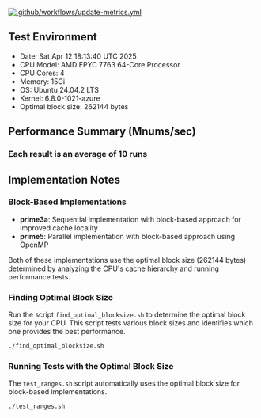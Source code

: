 [![.github/workflows/update-metrics.yml](https://github.com/CosmoVoxel/PARALLEL-PROCESSING-UNI/actions/workflows/update-metrics.yml/badge.svg)](https://github.com/CosmoVoxel/PARALLEL-PROCESSING-UNI/actions/workflows/update-metrics.yml)

## Test Environment
- Date: Sat Apr 12 18:13:40 UTC 2025
- CPU Model: AMD EPYC 7763 64-Core Processor
- CPU Cores: 4
- Memory: 15Gi
- OS: Ubuntu 24.04.2 LTS
- Kernel: 6.8.0-1021-azure
- Optimal block size: 262144 bytes
## Performance Summary (Mnums/sec)
### Each result is an average of 10 runs

## Implementation Notes

### Block-Based Implementations
- **prime3a**: Sequential implementation with block-based approach for improved cache locality
- **prime5**: Parallel implementation with block-based approach using OpenMP

Both of these implementations use the optimal block size (262144 bytes) determined
by analyzing the CPU's cache hierarchy and running performance tests.

### Finding Optimal Block Size
Run the script `find_optimal_blocksize.sh` to determine the optimal block size for your CPU.
This script tests various block sizes and identifies which one provides the best performance.

```bash
./find_optimal_blocksize.sh
```

### Running Tests with the Optimal Block Size
The `test_ranges.sh` script automatically uses the optimal block size for block-based implementations.

```bash
./test_ranges.sh
```

